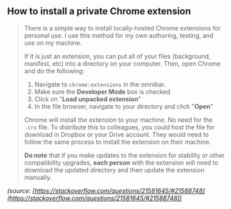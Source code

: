## How to install a private Chrome extension

> There is a simple way to install locally-hosted Chrome extensions for personal use. I use this method for my own authoring, testing, and use on my machine.
>
> If it is just an extension, you can put all of your files (background, manifest, etc) into a directory on your computer. Then, open Chrome and do the following:
>
> 1. Navigate to `chrome:extensions` in the omnibar.
> 2. Make sure the **Developer Mode** box is checked
> 3. Click on "**Load unpacked extension**"
> 4. In the file browser, navigate to your directory and click "**Open**"
>
> Chrome will install the extension to your machine. No need for the `.crx` file. To distribute this to colleagues, you could host the file for download in Dropbox or your Drive account. They would need to follow the same process to install the extension on their machine.
>
> **Do note** that if you make updates to the extension for stability or other compatibility upgrades, **each person** with the extension will need to download the updated directory and then update the extension manually.

_(source: [https://stackoverflow.com/questions/21581645/#21588748](https://stackoverflow.com/questions/21581645/#21588748))_
